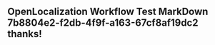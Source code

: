 <properties
ms.topic="hero-topic"
ms.test1="hero-topic"
ms.test2="test"/>

## OpenLocalization Workflow Test MarkDown 7b8804e2-f2db-4f9f-a163-67cf8af19dc2 thanks!
